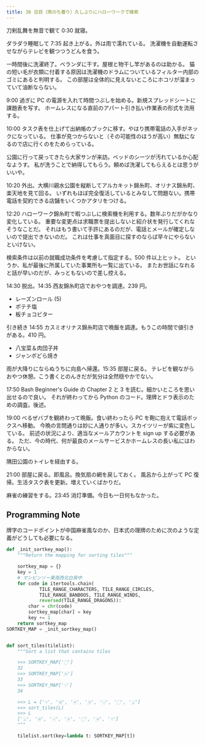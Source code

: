 ```yaml
---
title: 36 日目（雨のち曇り）久しぶりにハローワークで検索
---
```


刀剣乱舞を無音で観て 0:30 就寝。

ダラダラ睡眠して 7:35 起き上がる。外は雨で濡れている。
洗濯機を自動運転させながらテレビを観つつうどんを食う。

一時間後に洗濯終了。ベランダに干す。屋根と物干し竿があるのは助かる。
猫の短い毛が衣類に付着する原因は洗濯機のドラムについているフィルター内部のゴミにあると判明する。
この部屋は全体的に見えないところにホコリが溜まっていて油断ならない。

9:00 過ぎに PC の電源を入れて時間つぶしを始める。新規スプレッドシートに課題表を写す。
ホームレスになる直前のアパート引き払い作業表の形式を流用する。

10:00 タスク表を仕上げて出納帳のブックに移す。やはり携帯電話の入手がネックになっている。
仕事が見つからないと（その可能性のほうが高い）無駄になるので店に行くのをためらっている。

公園に行って戻ってきたら大家サンが来訪。ベッドのシーツが汚れているか心配なようす。
私が洗うことで納得してもらう。頼めば洗濯してもらえるとは思うがいいや。

10:20 外出。大横川親水公園を縦断してアルカキット錦糸町、オリナス錦糸町、楽天地を見て回る。
いずれもほぼ完全復活しているとみなして問題ない。携帯電話を契約できる店舗をいくつかアタリをつける。

12:20 ハローワーク錦糸町で暇つぶしに検索機を利用する。数年ぶりだがかなり変化している。
重要な変更点は求職票を提出しないと紹介状を発行してくれなそうなことだ。
それはもう書いて手許にあるのだが、電話とメールが確定しないので提出できないのだ。
これは仕事を真面目に探すのならば早々にやらないといけない。

検索条件は以前の就職成功条件を考慮して指定する。500 件以上ヒット。
というか、私が最後に所属していた事業所も一覧に出ている。
またお世話になれると話が早いのだが、みっともないので差し控える。

14:30 脱出。14:35 西友錦糸町店でおやつを調達。239 円。

* レーズンロール (5)
* ポテチ塩
* 板チョコビター

引き続き 14:55 カスミオリナス錦糸町店で晩飯を調達。もうこの時間で値引きがある。410 円。

* 八宝菜＆肉団子丼
* ジャンボどら焼き

雨が大降りにならぬうちに向島へ帰還。15:35 部屋に戻る。
テレビを観ながらおやつ休憩。こう書くとのんきだが気分は全然穏やかでない。

17:50 Bash Beginner's Guide の Chapter 2 と 3 を読む。細かいところを思い出せるので良い。
それが終わってから Python のコード。理牌とドラ表示のための調査。後述。

19:00 べるぜバブを観終わって晩飯。食い終わったら PC を鞄に抱えて電話ボックスへ移動。
今晩の言問通りは妙に人通りが多い。スカイツリーが紫に変色している。
前述の状況により、適当なメールアカウントを sign up する必要がある。
ただ、今の時代、何が最良のメールサービスかホームレスの長い私にはわからない。

隅田公園のトイレを経由する。

21:00 部屋に戻る。即風呂。換気扇の網を戻しておく。
風呂から上がって PC 復帰。生活タスク表を更新。増えていくばかりだ。

麻雀の練習をする。23:45 消灯準備。今日も一日何もなかった。

## Programming Note

牌字のコードポイントが中国麻雀風なのか、日本式の理牌のために次のような定義がどうしても必要になる。

```python
def _init_sortkey_map():
    """Return the mapping for sorting tiles"""

    sortkey_map = {}
    key = 1
    # マンピンソー東南西北白発中
    for code in itertools.chain(
            TILE_RANGE_CHARACTERS, TILE_RANGE_CIRCLES,
            TILE_RANGE_BANBOOS, TILE_RANGE_WINDS,
            reversed(TILE_RANGE_DRAGONS)):
        char = chr(code)
        sortkey_map[char] = key
        key += 1
    return sortkey_map
SORTKEY_MAP = _init_sortkey_map()


def sort_tiles(tilelist):
    """Sort a list that contains tiles

    >>> SORTKEY_MAP['🀆']
    32
    >>> SORTKEY_MAP['🀅']
    33
    >>> SORTKEY_MAP['🀄']
    34

    >>> L = ['🀄', '🀙', '🀀', '🀅', '🀐', '🀆', '🀇']
    >>> sort_tiles(L)
    >>> L
    ['🀇', '🀙', '🀐', '🀀', '🀆', '🀅', '🀄']
    """

    tilelist.sort(key=lambda t: SORTKEY_MAP[t])
```
